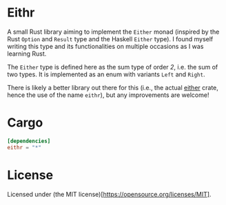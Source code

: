 # Eithr
A small Rust library aiming to implement the `Either` monad (inspired by the Rust `Option` and `Result` type and the Haskell `Either` type). 
I found myself writing this type and its functionalities on multiple occasions as I was learning Rust. 

The `Either` type is defined here as the sum type of order _2_, i.e. the sum of two types. It is implemented as an enum with variants `Left` and `Right`.

There is likely a better library out there for this (i.e., the actual [either](https://crates.io/crates/either) crate, hence the use of the name `eithr`), but any improvements are welcome!


# Cargo
```toml
[dependencies]
eithr = "*"
```

# License
Licensed under (the MIT license)[https://opensource.org/licenses/MIT].